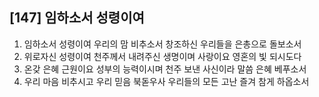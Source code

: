 ## [147] 임하소서 성령이여

1) 임하소서 성령이여 우리의 맘 비추소서 창조하신 우리들을 은총으로 돌보소서
2) 위로자신 성령이여 천주께서 내려주신 생명이며 사랑이요 영혼의 빛 되시도다
3) 온갖 은혜 근원이요 성부의 능력이시며 천주 보낸 사신이라 말씀 은혜 베푸소서
4) 우리 마음 비추시고 우리 믿음 북돋우사 우리들의 모든 고난 즐겨 참게 하옵소서
